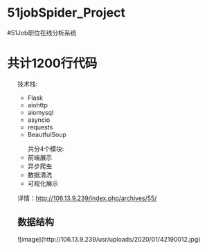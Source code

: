# 51jobSpider_Project
#51Job职位在线分析系统
<h1>共计1200行代码</h1>
<ul>技术栈:<ul>
     <li>Flask</li>
     <li>aiohttp</li>
     <li>aiomysql</li>
     <li>asyncio</li>
     <li>requests</li>
     <li>BeautfulSoup</li>
     </ul>

<ul>共分4个模块:
     <li>前端展示</li>
     <li>异步爬虫</li>
     <li>数据清洗</li>
     <li>可视化展示</li>
</ul>
     
 详情：http://106.13.9.239/index.php/archives/55/

<h2>数据结构</h2>
 ![image](http://106.13.9.239/usr/uploads/2020/01/42190012.jpg)

